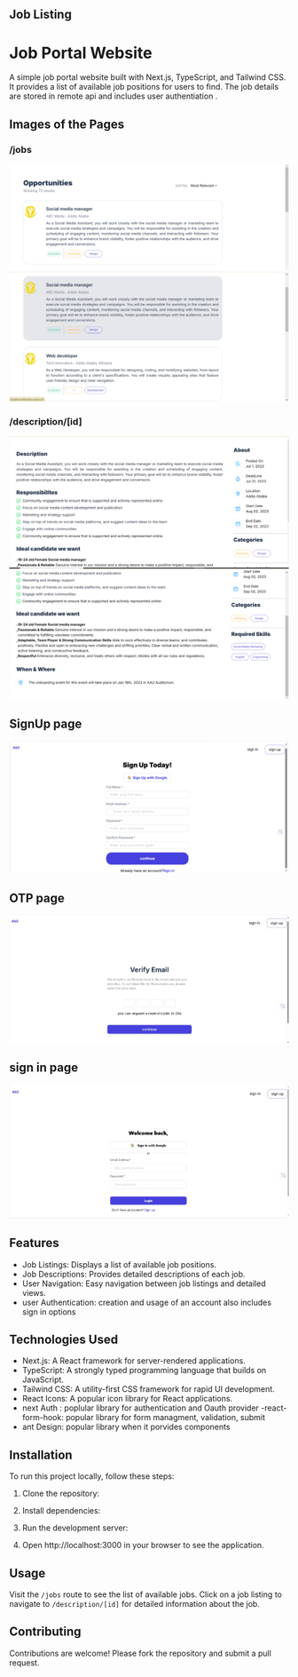 ## Job Listing
# Job Portal Website

A simple job portal website built with Next.js, TypeScript, and Tailwind CSS. It provides a list of available job positions for users to find. The job details are stored in remote api and includes user authentiation .

## Images of the Pages

### /jobs
![Job Listings](./screenshots/image.png)
![Job Listings](./screenshots/image-1.png)

### /description/[id]
![Job Description](./screenshots/image-2.png)
![Job Description](./screenshots/image-3.png)

## SignUp page

![](./screenshots/signup.png)


## OTP page
![](./screenshots/OTP.jpg)
## sign in page
![](./screenshots/signin.jpg)
## Features

- Job Listings: Displays a list of available job positions.
- Job Descriptions: Provides detailed descriptions of each job.
- User Navigation: Easy navigation between job listings and detailed views.
- user Authentication: creation and usage of an account also includes sign in options 

## Technologies Used

- Next.js: A React framework for server-rendered applications.
- TypeScript: A strongly typed programming language that builds on JavaScript.
- Tailwind CSS: A utility-first CSS framework for rapid UI development.
- React Icons: A popular icon library for React applications.
- next Auth : poplular library for authentication and Oauth provider
-react-form-hook: popular library for form managment, validation, submit
- ant Design: popular library when it porvides components

## Installation

To run this project locally, follow these steps:

1. Clone the repository:


2. Install dependencies: 


3. Run the development server:


4. Open http://localhost:3000 in your browser to see the application.

## Usage

Visit the `/jobs` route to see the list of available jobs.
Click on a job listing to navigate to `/description/[id]` for detailed information about the job.

## Contributing

Contributions are welcome! Please fork the repository and submit a pull request.